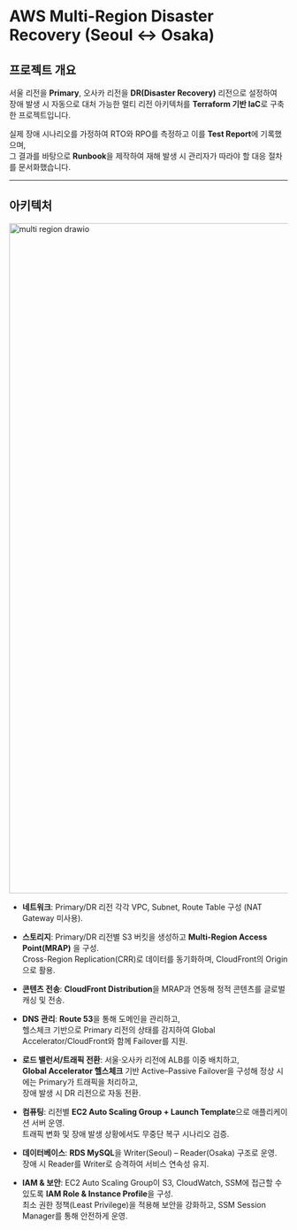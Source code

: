 # AWS Multi-Region Disaster Recovery (Seoul ↔ Osaka)

## 프로젝트 개요
서울 리전을 **Primary**, 오사카 리전을 **DR(Disaster Recovery)** 리전으로 설정하여  
장애 발생 시 자동으로 대처 가능한 멀티 리전 아키텍처를 **Terraform 기반 IaC**로 구축한 프로젝트입니다.  

실제 장애 시나리오를 가정하여 RTO와 RPO를 측정하고 이를 **Test Report**에 기록했으며,  
그 결과를 바탕으로 **Runbook**을 제작하여 재해 발생 시 관리자가 따라야 할 대응 절차를 문서화했습니다.  

---

## 아키텍처
<img width="1151" height="1211" alt="multi region drawio" src="https://github.com/user-attachments/assets/ec3d3fa4-31a8-4260-88ff-a80e7a596f5e" />

- **네트워크**: Primary/DR 리전 각각 VPC, Subnet, Route Table 구성 (NAT Gateway 미사용).  

- **스토리지**: Primary/DR 리전별 S3 버킷을 생성하고 **Multi-Region Access Point(MRAP)** 을 구성.  
  Cross-Region Replication(CRR)로 데이터를 동기화하며, CloudFront의 Origin으로 활용.  

- **콘텐츠 전송**: **CloudFront Distribution**을 MRAP과 연동해 정적 콘텐츠를 글로벌 캐싱 및 전송.  

- **DNS 관리**: **Route 53**을 통해 도메인을 관리하고,  
  헬스체크 기반으로 Primary 리전의 상태를 감지하여 Global Accelerator/CloudFront와 함께 Failover를 지원.
  
- **로드 밸런서/트래픽 전환**: 서울·오사카 리전에 ALB를 이중 배치하고,  
  **Global Accelerator 헬스체크** 기반 Active–Passive Failover을 구성해 정상 시에는 Primary가 트래픽을 처리하고,  
  장애 발생 시 DR 리전으로 자동 전환.  

- **컴퓨팅**: 리전별 **EC2 Auto Scaling Group + Launch Template**으로 애플리케이션 서버 운영.  
  트래픽 변화 및 장애 발생 상황에서도 무중단 복구 시나리오 검증.  

- **데이터베이스**: **RDS MySQL**을 Writer(Seoul) – Reader(Osaka) 구조로 운영.  
  장애 시 Reader를 Writer로 승격하여 서비스 연속성 유지.  

- **IAM & 보안**: EC2 Auto Scaling Group이 S3, CloudWatch, SSM에 접근할 수 있도록 **IAM Role & Instance Profile**을 구성.  
  최소 권한 정책(Least Privilege)을 적용해 보안을 강화하고, SSM Session Manager를 통해 안전하게 운영.  



